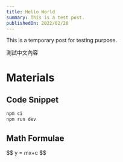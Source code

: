 ```yaml
---
title: Hello World
summary: This is a test post.
publishedOn: 2022/02/20
---
```


This is a temporary post for testing purpose.

測試中文內容

# Materials

## Code Snippet

```bash
npm ci
npm run dev
```

## Math Formulae

<div className="self-center">
  $$ y = mx+c $$
</div>
